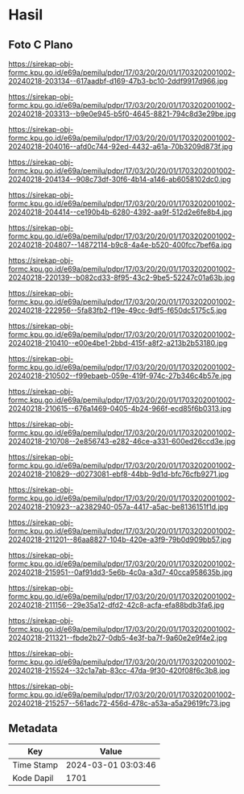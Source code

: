 # Hasil

## Foto C Plano

https://sirekap-obj-formc.kpu.go.id/e69a/pemilu/pdpr/17/03/20/20/01/1703202001002-20240218-203134--617aadbf-d169-47b3-bc10-2ddf9917d966.jpg

https://sirekap-obj-formc.kpu.go.id/e69a/pemilu/pdpr/17/03/20/20/01/1703202001002-20240218-203313--b9e0e945-b5f0-4645-8821-794c8d3e29be.jpg

https://sirekap-obj-formc.kpu.go.id/e69a/pemilu/pdpr/17/03/20/20/01/1703202001002-20240218-204016--afd0c744-92ed-4432-a61a-70b3209d873f.jpg

https://sirekap-obj-formc.kpu.go.id/e69a/pemilu/pdpr/17/03/20/20/01/1703202001002-20240218-204134--908c73df-30f6-4b14-a146-ab6058102dc0.jpg

https://sirekap-obj-formc.kpu.go.id/e69a/pemilu/pdpr/17/03/20/20/01/1703202001002-20240218-204414--ce190b4b-6280-4392-aa9f-512d2e6fe8b4.jpg

https://sirekap-obj-formc.kpu.go.id/e69a/pemilu/pdpr/17/03/20/20/01/1703202001002-20240218-204807--14872114-b9c8-4a4e-b520-400fcc7bef6a.jpg

https://sirekap-obj-formc.kpu.go.id/e69a/pemilu/pdpr/17/03/20/20/01/1703202001002-20240218-220139--b082cd33-8f95-43c2-9be5-52247c01a63b.jpg

https://sirekap-obj-formc.kpu.go.id/e69a/pemilu/pdpr/17/03/20/20/01/1703202001002-20240218-222956--5fa83fb2-f19e-49cc-9df5-f650dc5175c5.jpg

https://sirekap-obj-formc.kpu.go.id/e69a/pemilu/pdpr/17/03/20/20/01/1703202001002-20240218-210410--e00e4be1-2bbd-415f-a8f2-a213b2b53180.jpg

https://sirekap-obj-formc.kpu.go.id/e69a/pemilu/pdpr/17/03/20/20/01/1703202001002-20240218-210502--f99ebaeb-059e-419f-974c-27b346c4b57e.jpg

https://sirekap-obj-formc.kpu.go.id/e69a/pemilu/pdpr/17/03/20/20/01/1703202001002-20240218-210615--676a1469-0405-4b24-966f-ecd85f6b0313.jpg

https://sirekap-obj-formc.kpu.go.id/e69a/pemilu/pdpr/17/03/20/20/01/1703202001002-20240218-210708--2e856743-e282-46ce-a331-600ed26ccd3e.jpg

https://sirekap-obj-formc.kpu.go.id/e69a/pemilu/pdpr/17/03/20/20/01/1703202001002-20240218-210829--d0273081-ebf8-44bb-9d1d-bfc76cfb9271.jpg

https://sirekap-obj-formc.kpu.go.id/e69a/pemilu/pdpr/17/03/20/20/01/1703202001002-20240218-210923--a2382940-057a-4417-a5ac-be8136151f1d.jpg

https://sirekap-obj-formc.kpu.go.id/e69a/pemilu/pdpr/17/03/20/20/01/1703202001002-20240218-211201--86aa8827-104b-420e-a3f9-79b0d909bb57.jpg

https://sirekap-obj-formc.kpu.go.id/e69a/pemilu/pdpr/17/03/20/20/01/1703202001002-20240218-215951--0af91dd3-5e6b-4c0a-a3d7-40cca958635b.jpg

https://sirekap-obj-formc.kpu.go.id/e69a/pemilu/pdpr/17/03/20/20/01/1703202001002-20240218-211156--29e35a12-dfd2-42c8-acfa-efa88bdb3fa6.jpg

https://sirekap-obj-formc.kpu.go.id/e69a/pemilu/pdpr/17/03/20/20/01/1703202001002-20240218-211321--fbde2b27-0db5-4e3f-ba7f-9a60e2e9f4e2.jpg

https://sirekap-obj-formc.kpu.go.id/e69a/pemilu/pdpr/17/03/20/20/01/1703202001002-20240218-215524--32c1a7ab-83cc-47da-9f30-420f08f6c3b8.jpg

https://sirekap-obj-formc.kpu.go.id/e69a/pemilu/pdpr/17/03/20/20/01/1703202001002-20240218-215257--561adc72-456d-478c-a53a-a5a29619fc73.jpg


## Metadata

| Key        | Value               |
| ---------- | ------------------- |
| Time Stamp | 2024-03-01 03:03:46 |
| Kode Dapil | 1701                |



